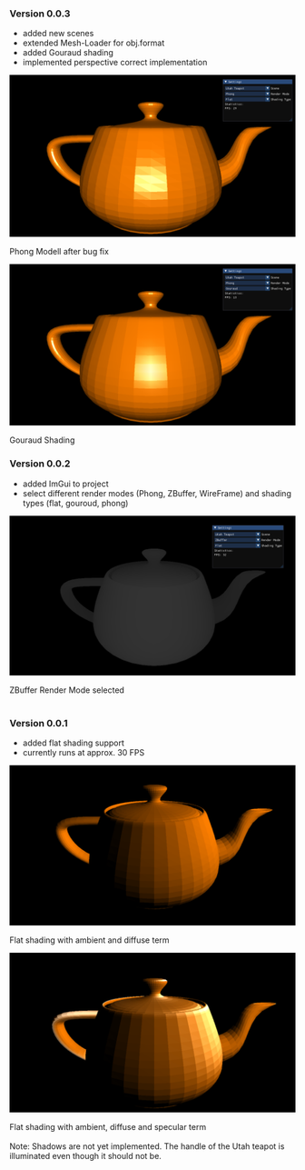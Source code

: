 ### Version 0.0.3

- added new scenes
- extended Mesh-Loader for obj.format
- added Gouraud shading
- implemented perspective correct implementation

![flat shading fix](/dev%20documentation/Flat%20shading%20Bug%20fix.png)
<figcaption>Phong Modell after bug fix</figcation>

![gouraud shading](/dev%20documentation/Gouraud%20Shading.png)
<figcaption>Gouraud Shading</figcation>

### Version 0.0.2

- added ImGui to project
- select different render modes (Phong, ZBuffer, WireFrame) and shading types (flat, gouroud, phong)

![zbuffer shading](/dev%20documentation/ZBuffer%20and%20GUI.png)

<figcaption> ZBuffer Render Mode selected</figcaption>

<br>

### Version 0.0.1

- added flat shading support
- currently runs at approx. 30 FPS

![flat shading diffuse](/dev%20documentation/Flat%20Shading%20Diffuse.png)

<figcaption>Flat shading with ambient and diffuse term</figcaption>

![flat shading specular](/dev%20documentation/Flat%20Shading%20Specular.png)

<figcaption>Flat shading with ambient, diffuse and specular term</figcaption>
<br>
Note: Shadows are not yet implemented. The handle of the Utah teapot is illuminated even though it should not be.